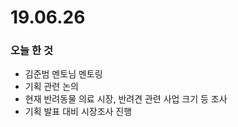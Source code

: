 # 19.06.26



### 오늘 한 것

- 김준범 멘토님 멘토링
- 기획 관련 논의
- 현재 반려동물 의료 시장, 반려견 관련 사업 크기 등 조사
- 기획 발표 대비 시장조사 진행